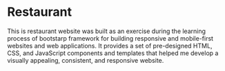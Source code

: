# Restaurant
This is restaurant website was built as an exercise during the learning process of bootstarp framework for building responsive and mobile-first websites and web applications. 
It provides a set of pre-designed HTML, CSS, and JavaScript components and templates that helped me develop a visually appealing, consistent, and responsive website.
